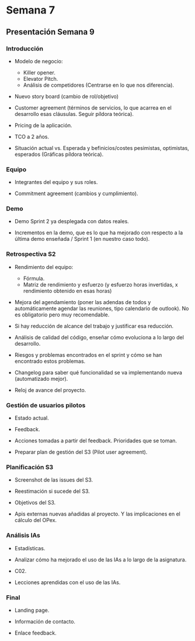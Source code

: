 # Semana 7

## Presentación Semana 9

### Introducción

- Modelo de negocio:

  - Killer opener.
  - Elevator Pitch.
  - Análisis de competidores (Centrarse en lo que nos diferencia).

- Nuevo story board (cambio de rol/objetivo)

- Customer agreement (términos de servicios, lo que acarrea en el desarrollo esas cláusulas. Seguir píldora teórica).

- Pricing de la aplicación.

- TCO a 2 años.

- Situación actual vs. Esperada y befinicios/costes pesimistas, optimistas, esperados (Gráficas píldora teórica).

### Equipo

- Integrantes del equipo y sus roles.

- Commitment agreement (cambios y cumplimiento).

### Demo

- Demo Sprint 2 ya desplegada con datos reales.

- Incrementos en la demo, que es lo que ha mejorado con respecto a la última demo enseñada / Sprint 1 (en nuestro caso todo).

### Retrospectiva S2

- Rendimiento del equipo:

  - Fórmula.
  - Matriz de rendimiento y esfuerzo (y esfuerzo horas invertidas, x rendimiento obtenido en esas horas)

- Mejora del agendamiento (poner las adendas de todos y automáticamente agendar las reuniones, tipo calendario de outlook). No es obligatorio pero muy recomendable.

- Si hay reducción de alcance del trabajo y justificar esa reducción.

- Análisis de calidad del código, enseñar cómo evoluciona a lo largo del desarrollo.

- Riesgos y problemas encontrados en el sprint y cómo se han encontrado estos problemas.

- Changelog para saber qué funcionalidad se va implementando nueva (automatizado mejor).

- Reloj de avance del proyecto.

### Gestión de usuarios pilotos

- Estado actual.

- Feedback.

- Acciones tomadas a partir del feedback. Prioridades que se toman.

- Preparar plan de gestión del S3 (Pilot user agreement).

### Planificación S3

- Screenshot de las issues del S3.

- Reestimación si sucede del S3.

- Objetivos del S3.

- Apis externas nuevas añadidas al proyecto. Y las implicaciones en el cálculo del OPex.

### Análisis IAs

- Estadísticas.

- Analizar cómo ha mejorado el uso de las IAs a lo largo de la asignatura.

- C02.

- Lecciones aprendidas con el uso de las IAs.

### Final

- Landing page.

- Información de contacto.

- Enlace feedback.
